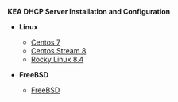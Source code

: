 **KEA DHCP Server Installation and Configuration**

- **Linux**
  - [Centos 7](centos7_installation.md)
  - [Centos Stream 8](centos8stream_installation.md)
  - [Rocky Linux 8.4](rockylinux-8.4.md)

- **FreeBSD**
  - [FreeBSD](freebsd13_installation.md)
